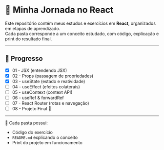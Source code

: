 # 🚀 Minha Jornada no React

Este repositório contém meus estudos e exercícios em **React**, organizados em etapas de aprendizado.  
Cada pasta corresponde a um conceito estudado, com código, explicação e print do resultado final.

---

## 📌 Progresso

- [x] 01 - JSX (entendendo JSX)  
- [x] 02 - Props (passagem de propriedades)  
- [x] 03 - useState (estado e reatividade)  
- [ ] 04 - useEffect (efeitos colaterais)  
- [ ] 05 - useContext (context API)  
- [ ] 06 - useRef & forwardRef  
- [ ] 07 - React Router (rotas e navegação)  
- [ ] 08 - Projeto Final 🎯  

---

📂 Cada pasta possui:  
- Código do exercício  
- `README.md` explicando o conceito  
- Print do projeto em funcionamento
